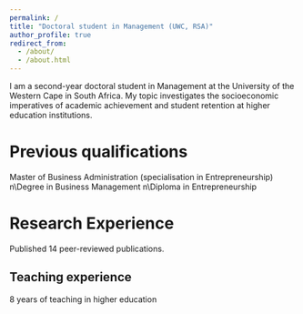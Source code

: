```yaml
---
permalink: /
title: "Doctoral student in Management (UWC, RSA)"
author_profile: true
redirect_from: 
  - /about/
  - /about.html
---
```


I am a second-year doctoral student in Management at the University of the Western Cape in South Africa. My topic investigates the socioeconomic imperatives of academic achievement and student retention at higher education institutions. 

Previous qualifications
======
Master of Business Administration (specialisation in Entrepreneurship)
n\Degree in Business Management
n\Diploma in Entrepreneurship

Research Experience
======
Published 14 peer-reviewed publications.

Teaching experience
------
8 years of teaching in higher education
